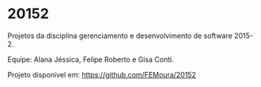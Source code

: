 # 20152
Projetos da disciplina gerenciamento e desenvolvimento de software 2015-2.

Equipe: Alana Jéssica, Felipe Roberto e Gisa Conti.

Projeto disponível em: https://github.com/FEMoura/20152
